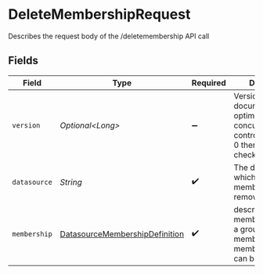 # DeleteMembershipRequest

Describes the request body of the /deletemembership API call


## Fields

| Field                                                                                                           | Type                                                                                                            | Required                                                                                                        | Description                                                                                                     |
| --------------------------------------------------------------------------------------------------------------- | --------------------------------------------------------------------------------------------------------------- | --------------------------------------------------------------------------------------------------------------- | --------------------------------------------------------------------------------------------------------------- |
| `version`                                                                                                       | *Optional\<Long>*                                                                                               | :heavy_minus_sign:                                                                                              | Version number for document for optimistic concurrency control. If absent or 0 then no version checks are done. |
| `datasource`                                                                                                    | *String*                                                                                                        | :heavy_check_mark:                                                                                              | The datasource for which the membership is removed                                                              |
| `membership`                                                                                                    | [DatasourceMembershipDefinition](../../models/components/DatasourceMembershipDefinition.md)                     | :heavy_check_mark:                                                                                              | describes the membership row of a group. Only one of memberUserId and memberGroupName can be specified.         |